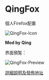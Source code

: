 QingFox
=============
個人Firefox配置

![QingFox-Icon][1]

**Mod by Qing**

界面預覧：

![QingFox-Preview][2]

[詳細說明及發佈地址][3]


[1]: https://github.com/dupontjoy/userChrome.js-Collections-/blob/master/QingFox/img/QingFox-Icon.jpg
[2]: https://github.com/dupontjoy/userChrome.js-Collections-/blob/master/QingFox/img/QingFox-Preview.jpg
[3]: http://bbs.kafan.cn/thread-1792671-1-1.html

